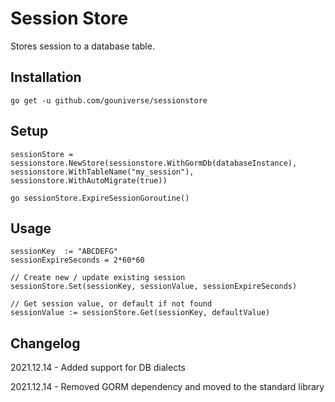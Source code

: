 # Session Store

Stores session to a database table.

## Installation
```
go get -u github.com/gouniverse/sessionstore
```

## Setup

```
sessionStore = sessionstore.NewStore(sessionstore.WithGormDb(databaseInstance), sessionstore.WithTableName("my_session"), sessionstore.WithAutoMigrate(true))

go sessionStore.ExpireSessionGoroutine()
```

## Usage

```
sessionKey  := "ABCDEFG"
sessionExpireSeconds = 2*60*60

// Create new / update existing session
sessionStore.Set(sessionKey, sessionValue, sessionExpireSeconds)

// Get session value, or default if not found
sessionValue := sessionStore.Get(sessionKey, defaultValue)
```

## Changelog

2021.12.14 - Added support for DB dialects

2021.12.14 - Removed GORM dependency and moved to the standard library